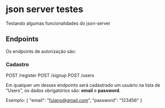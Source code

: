 # json server testes
Testando algumas funcionalidades do json-server

## Endpoints
Os endpoints de autorização são:

### Cadastro
POST /register
POST /signup
POST /users

Em qualquer um desses endpoints será cadastrado um usuário na lista de "Users", os dados obrigatórios são: **email** e **password**.

Exemplo:
{
    "email": "fulano@gmail.com",
    "password": "123456"
}

